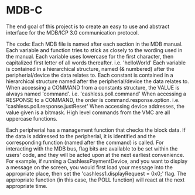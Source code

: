 # MDB-C
The end goal of this project is to create an easy to use and abstract interface for the MDB/ICP 3.0 communication protocol.

The code:
Each MDB file is named after each section in the MDB manual.
Each variable and function tries to stick as closely to the wording used in the manual.
 Each variable uses lowercase for the first character, then capitalized first letter of all words thereafter. i.e. 'helloWorld'
  Each variable is contained in a hierarchical structure, named (& numbered) after the peripherial/device the data relates to.
  Each constant is contained in a hierarchical structure named after the peripherial/device the data relates to.
   When accessing a COMMAND from a constants structure, the VALUE is always named 'command'.  i.e. 'cashless.poll.command'
    When accessing a RESPONSE to a COMMAND, the order is command.response.option.  i.e. 'cashless.poll.response.justReset'
     When accessing device addresses, the value given is a bitmask.
High level commands from the VMC are all uppercase functions.

Each peripherial has a management function that checks the block data.  If the data is addressed to the peripherial, it is identified and the corresponding function (named after the command) is called.
For interacting with the MDB bus, flag bits are available to be set within the users' code, and they will be acted upon at the next earliest convenience.  For example, if running a CashlessPaymentDevice, and you want to display a message on the screen, you would first load your message into the appropriate place, then set the 'cashless1.displayRequest = 0x0;' flag.  The appropriate function (in this case, the POLL function) will react at the next appropriate time.
